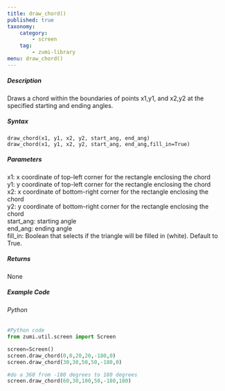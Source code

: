 ```yaml
---
title: draw_chord()
published: true
taxonomy:
    category:
        - screen
    tag:
        - zumi-library
menu: draw_chord()
---
```


##### Description
Draws a chord within the boundaries of points x1,y1, and x2,y2 at the specified starting and ending angles.

##### Syntax
```draw_chord(x1, y1, x2, y2, start_ang, end_ang)```<br />
```draw_chord(x1, y1, x2, y2, start_ang, end_ang,fill_in=True)```<br />

##### Parameters
x1: x coordinate of top-left corner for the rectangle enclosing the chord<br />
y1: y coordinate of top-left corner for the rectangle enclosing the chord<br />
x2: x coordinate of bottom-right corner for the rectangle enclosing the chord<br />
y2: y coordinate of bottom-right corner for the rectangle enclosing the chord<br />
start_ang: starting angle<br />
end_ang: ending angle<br />
fill_in: Boolean that selects if the triangle will be filled in (white). Default to True.<br />

##### Returns
None

##### Example Code
###### Python
```python
#Python code
from zumi.util.screen import Screen

screen=Screen()
screen.draw_chord(0,0,20,20,-180,0)
screen.draw_chord(30,30,50,50,-180,0)

#do a 360 from -180 degrees to 180 degrees
screen.draw_chord(60,30,100,50,-180,180)
```